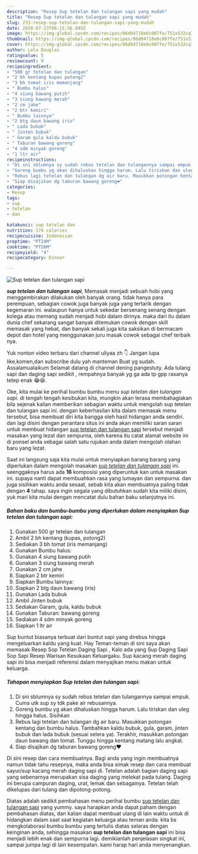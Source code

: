 ```yaml
---
description: "Resep Sup tetelan dan tulangan sapi yang mudah"
title: "Resep Sup tetelan dan tulangan sapi yang mudah"
slug: 233-resep-sup-tetelan-dan-tulangan-sapi-yang-mudah
date: 2020-07-23T06:15:56.845Z
image: https://img-global.cpcdn.com/recipes/06d04718e6c007fe/751x532cq70/sup-tetelan-dan-tulangan-sapi-foto-resep-utama.jpg
thumbnail: https://img-global.cpcdn.com/recipes/06d04718e6c007fe/751x532cq70/sup-tetelan-dan-tulangan-sapi-foto-resep-utama.jpg
cover: https://img-global.cpcdn.com/recipes/06d04718e6c007fe/751x532cq70/sup-tetelan-dan-tulangan-sapi-foto-resep-utama.jpg
author: Lela Douglas
ratingvalue: 5
reviewcount: 9
recipeingredient:
- "500 gr tetelan dan tulangan"
- "2 bh kentang kupas potong2"
- "3 bh tomat iris memanjang"
- " Bumbu halus"
- "4 siung bawang putih"
- "3 siung bawang merah"
- "2 cm jahe"
- "2 btr kemiri"
- " Bumbu lainnya"
- "2 btg daun bawang iris"
- " Lada bubuk"
- " Jinten bubuk"
- " Garam gula kaldu bubuk"
- " Taburan bawang goreng"
- "4 sdm minyak goreng"
- "1 ltr air"
recipeinstructions:
- "Di sni sblumnya sy sudah rebus tetelan dan tulangannya sampai empuk. Cuma utk sup sy tdk pake air rebusannya."
- "Goreng bumbu yg akan dihaluskan hingga harum. Lalu tiriskan dan uleg hingga halus. Sisihkan"
- "Rebus lagi tetelan dan tulangan dg air baru. Masukkan potongan kentang dan bumbu halus. Tambahkan kaldu bubuk, gula, garam, jinten bubuk dan lada bubuk (sesuai selera ya). Terakhir, masukkan potongan daun bawang dan tomat. Tunggu hingga kentang matang lalu angkat."
- "Siap disajikan dg taburan bawang goreng❤️"
categories:
- Resep
tags:
- sup
- tetelan
- dan

katakunci: sup tetelan dan 
nutrition: 174 calories
recipecuisine: Indonesian
preptime: "PT24M"
cooktime: "PT56M"
recipeyield: "4"
recipecategory: Dinner

---
```



![Sup tetelan dan tulangan sapi](https://img-global.cpcdn.com/recipes/06d04718e6c007fe/751x532cq70/sup-tetelan-dan-tulangan-sapi-foto-resep-utama.jpg)

<b><i>sup tetelan dan tulangan sapi</i></b>, Memasak menjadi sebuah hobi yang menggembirakan dilakukan oleh banyak orang. tidak hanya para perempuan, sebagian cowok juga banyak juga yang tertarik dengan kegemaran ini. walaupun hanya untuk sekedar bersenang senang dengan kolega atau memang sudah menjadi hobi dalam dirinya. maka dari itu dalam dunia chef sekarang sangat banyak ditemukan cowok dengan skill memasak yang hebat, dan banyak sekali juga kita saksikan di bermacam depot dan hotel yang menggunakan juru masak cowok sebagai chef terbaik nya.

Yuk nonton video terbaru dari channel uliyaa zh 👇 Jangan lupa like,komen,dan subscribe dulu yah manteman Buat yg sudah. Assalamualaikum Selamat datang di channel dening pangestuty. Ada tulang sapi dan daging sapi sedikit , rempahnya banyak yg ga ada tp gpp rasanya tetep enak 😂😆.

Oke, kita mulai ke perihal bumbu bumbu menu <i>sup tetelan dan tulangan sapi</i>. di tengah tengah kesibukan kita, mungkin akan terasa membahagiakan bila sejenak kalian memberikan sebagian waktu untuk mengolah sup tetelan dan tulangan sapi ini. dengan keberhasilan kita dalam memasak menu tersebut, bisa membuat diri kita bangga oleh hasil hidangan anda sendiri. dan lagi disini dengan perantara situs ini anda akan memiliki saran saran untuk membuat hidangan <u>sup tetelan dan tulangan sapi</u> tersebut menjadi masakan yang lezat dan sempurna, oleh karena itu catat alamat website ini di ponsel anda sebagai salah satu rujukan anda dalam mengolah olahan baru yang lezat.


Saat ini langsung saja kita mulai untuk menyiapkan barang barang yang diperlukan dalam mengolah masakan <u><i>sup tetelan dan tulangan sapi</i></u> ini. seenggaknya harus ada <b>16</b> komposisi yang diperuntuk kan untuk masakan ini. supaya nanti dapat membuahkan rasa yang lumayan dan sempurna. dan juga sisihkan waktu anda sesaat, sebab kita akan membuatnya paling tidak dengan <b>4</b> tahap. saya ingin segala yang dibutuhkan sudah kita miliki disini, yuk mari kita mulai dengan mencatat dulu bahan baku selanjutnya ini.

<!--inarticleads1-->

##### Bahan baku dan bumbu-bumbu yang diperlukan dalam menyiapkan Sup tetelan dan tulangan sapi:

1. Gunakan 500 gr tetelan dan tulangan
1. Ambil 2 bh kentang (kupas, potong2)
1. Sediakan 3 bh tomat (iris memanjang)
1. Gunakan  Bumbu halus:
1. Gunakan 4 siung bawang putih
1. Gunakan 3 siung bawang merah
1. Gunakan 2 cm jahe
1. Siapkan 2 btr kemiri
1. Siapkan  Bumbu lainnya:
1. Siapkan 2 btg daun bawang (iris)
1. Gunakan  Lada bubuk
1. Ambil  Jinten bubuk
1. Sediakan  Garam, gula, kaldu bubuk
1. Gunakan  Taburan: bawang goreng
1. Sediakan 4 sdm minyak goreng
1. Siapkan 1 ltr air


Sup buntut biasanya terbuat dari buntut sapi yang direbus hingga mengeluarkan kaldu yang kuat. Hay Teman-teman di sini saya akan memasak Resep Sop Tetelan Daging Sapi , Kalo ada yang Sup Daging Sapi Sop Sapi Resep Warisan Kesukaan Keluargaku. Sup kacang merah daging sapi ini bisa menjadi referensi dalam menyajikan menu makan untuk keluarga. 

<!--inarticleads2-->

##### Tahapan menyiapkan Sup tetelan dan tulangan sapi:

1. Di sni sblumnya sy sudah rebus tetelan dan tulangannya sampai empuk. Cuma utk sup sy tdk pake air rebusannya.
1. Goreng bumbu yg akan dihaluskan hingga harum. Lalu tiriskan dan uleg hingga halus. Sisihkan
1. Rebus lagi tetelan dan tulangan dg air baru. Masukkan potongan kentang dan bumbu halus. Tambahkan kaldu bubuk, gula, garam, jinten bubuk dan lada bubuk (sesuai selera ya). Terakhir, masukkan potongan daun bawang dan tomat. Tunggu hingga kentang matang lalu angkat.
1. Siap disajikan dg taburan bawang goreng❤️


Di sini resep dan cara membuatnya. Bagi anda yang ingin membuatnya namun tidak tahu resepnya, maka anda bisa simak resep dan cara membuat sayur/sup kacang merah daging sapi di. Tetelan adalah bagian daging sapi yang sebenarnya merupakan sisa daging yang melekat pada tulang. Daging ini berupa campuran daging, urat, lemak dan sebagainya. Tetelan telah dikelupas dari tulang dan dipotong-potong. 

Diatas adalah sedikit pembahasan menu perihal bumbu <u>sup tetelan dan tulangan sapi</u> yang yummy. saya harapkan anda dapat paham dengan pembahasan diatas, dan kalian dapat membuat ulang di lain waktu untuk di hidangkan dalam saat saat kegiatan keluarga atau teman anda. kita bs mengkolaborasi bumbu bumbu yang tertulis diatas selaras dengan keinginan anda, sehingga masakan <b>sup tetelan dan tulangan sapi</b> ini bisa menjadi lebih enak dan sempurna lagi. demikianlah penjelasan singkat ini, sampai jumpa lagi di lain kesempatan. kami harap hari anda menyenangkan.
